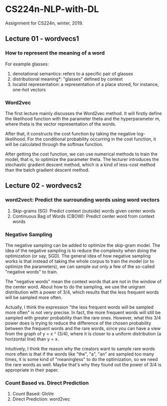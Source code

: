 # CS224n-NLP-with-DL
Assignment for CS224n, winter, 2019.
## Lecture 01 - wordvecs1
### How to represent the meaning of a word
For example glasses:
1. denotational semantics: refers to a specific pair of glasses
2. distributional meaning*: "glasses" defined by context
3. localist representation: a representation of a place stored, for instance, one-hot vectors
### Word2vec
The first lecture mainly discusses the Word2vec method. It will firstly define the likelihood function with the parameter theta and the hyperparameter m, where theta is the vector representation of the words.

After that, it constructs the cost function by taking the negative log-likelihood. For the conditional probability occurring in the cost function, it will be calculated through the softmax function.

After getting the cost function, we can use numerical methods to train the model, that is, to optimize the parameter theta. The lecturer introduces the stochastic gradient descent method, which is a kind of less-cost method than the batch gradient descent method.

## Lecture 02 - wordvecs2
### word2vect: Predict the surrounding words using word vectors
1. Skip-grams (SG): Predict context (outside) words given center words
2. Continuous Bag of Words (CBOW): Predict center word from context words
### Negative Sampling
The negative sampling can be added to optimize the skip-gram model. The idea of the negative sampling is to reduce the complexity when doing the optimization (or say, SGD). The general idea of how negative sampling works is that instead of taking the whole corpus to train the model (or to optimize the parameters), we can sample out only a few of the so-called "negative words" to train.

The "negative words" mean the context words that are not in the window of the center word. About how to do the sampling, we use the unigram distribution with a power of 3/4, which results that the less frequent words will be sampled more often.

Actually, I think the expression "the less frequent words will be sampled more often" is not very precise. In fact, the more frequent words will still be sampled with greater probability than the rare ones. However, what this 3/4 power does is trying to reduce the difference of the chosen probability between the frequent words and the rare words, since you can have a view from the graph of y = x ^ (3/4), where it is closer to a uniform distribution (a horizontal line) than y = x.

Intuitively, I think the reason why the creators want to sample rare words more often is that if the words like "the", "a", "an" are sampled too many times, it is some kind of "meaningless" to do the optimization, so we need the rare words as well. Maybe that's why they found out the power of 3/4 is appropriate in their paper.

### Count Based vs. Direct Prediction
1. Count Based: GloVe
2. Direct Prediction: word2vec
